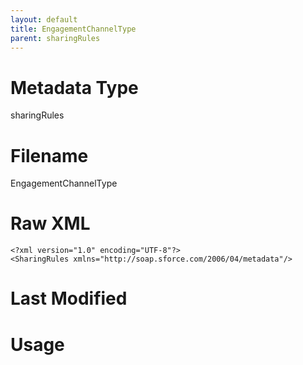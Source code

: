```yaml
---
layout: default
title: EngagementChannelType
parent: sharingRules
---
```

# Metadata Type
sharingRules


# Filename 
EngagementChannelType


# Raw XML
```
<?xml version="1.0" encoding="UTF-8"?>
<SharingRules xmlns="http://soap.sforce.com/2006/04/metadata"/>
```


# Last Modified


# Usage
